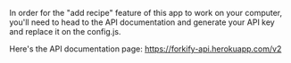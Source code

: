 In order for the "add recipe" feature of this app to work on your computer, you'll need to head to the API documentation and generate your API key and replace it on the config.js.

Here's the API documentation page:
https://forkify-api.herokuapp.com/v2
